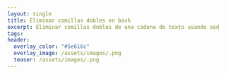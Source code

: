 ```yaml
---
layout: single
title: Eliminar comillas dobles en bash
excerpt: Eliminar comillas dobles de una cadena de texto usando sed
tags: 
header:
  overlay_color: "#5e616c"
  overlay_image: /assets/images/.png
  teaser: /assets/images/.png
---
```


<script src="https://gist.github.com/crakernano/11290b335065ee8f6eccb45728e89b1b.js"></script>
